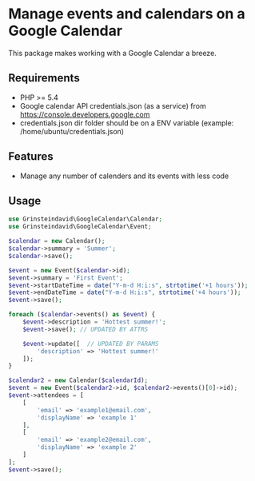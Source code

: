 Manage events and calendars on a Google Calendar
=========================

This package makes working with a Google Calendar a breeze.

Requirements
--------

* PHP >= 5.4
* Google calendar API credentials.json (as a service) from https://console.developers.google.com
* credentials.json dir folder should be on a ENV variable (example: /home/ubuntu/credentials.json)

Features
--------

* Manage any number of calenders and its events with less code

Usage
--------

```php
use Grinsteindavid\GoogleCalendar\Calendar;
use Grinsteindavid\GoogleCalendar\Event;

$calendar = new Calendar();
$calendar->summary = 'Summer';
$calendar->save();

$event = new Event($calendar->id);
$event->summary = 'First Event';
$event->startDateTime = date("Y-m-d H:i:s", strtotime('+1 hours'));
$event->endDateTime = date("Y-m-d H:i:s", strtotime('+4 hours'));
$event->save();

foreach ($calendar->events() as $event) {
    $event->description = 'Hottest summer!';
    $event->save(); // UPDATED BY ATTRS

    $event->update([  // UPDATED BY PARAMS
    	'description' => 'Hottest summer!'
    ]);
}

$calendar2 = new Calendar($calendarId);
$event = new Event($calendar2->id, $calendar2->events()[0]->id);
$event->attendees = [
    [
        'email' => 'example1@email.com',
        'displayName' => 'example 1'
    ],
    [
        'email' => 'example2@email.com',
        'displayName' => 'example 2'
    ]
];
$event->save();
```

